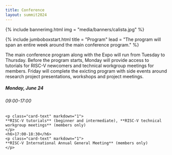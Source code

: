 ```yaml
---
title: Conference
layout: summit2024
---
```


{% include bannerimg.html
    img = "media/banners/calista.jpg"
%}

{% include jumboboxstart.html
    title = "Program"
    lead = "The program will span an entire week around the main conference program."
%}

The main conference program along with the Expo will run from Tuesday to
Thursday. Before the program starts, Monday will provide access to tutorials for
RISC-V newcomers and technical workgroup meetings for members. Friday will
complete the exicting program with side events around research project
presentations, workshops and project meetings.

<div class="row">
<div class="col-sm-3">
<div class="card" style="height: 100%">
  <div class="card-body">
    <h5 class="card-title">Monday, June 24</h5>
    <h6>09:00-17:00</h6>

    <p class="card-text" markdown="1">
    **RISC-V tutorials** (beginner and intermediate), **RISC-V technical workgroup meetings** (members only)
    </p>
    <h6>17:00-18:30</h6>
    <p class="card-text" markdown="1">
    **RISC-V International Annual General Meeting** (members only)
    </p>
  </div>
</div>
</div>
<div class="col-sm-6">
<div class="card" style="height: 100%">
  <div class="card-body">
    <h5 class="card-title">Tuesday, June 25 to Thursday, June 27</h5>
    <p class="card-text" markdown="1">
    **Conference plenary program**, **Keynotes**, **Panels**, **Lightning Talks**, **Expo**, **Demo Theatre**, **Social Event**
    </p>
  </div>
</div>
</div>
<div class="col-sm-3">
<div class="card" style="height: 100%">
  <div class="card-body">
    <h5 class="card-title">Friday, June 28</h5>
    <p class="card-text" markdown="1">**Side Events** (Workshops and Project Meetings)</p>
  </div>
</div>
</div>
</div>

{% include jumboboxend.html %}

{% include jumboboxstart.html
    title = "Schedule"
%}

<div class="schedule">

{% include summit24schedule.md day="Tuesday, June 25th" day_id="tue" %}

{% include summit24schedule.md day="Wednesday, June 26th" day_id="wed" %}

{% include summit24schedule.md day="Thursday, June 27th" day_id="thu" %}

</div>

{% include jumboboxend.html %}